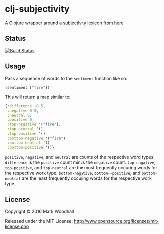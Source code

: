 # clj-subjectivity

A Clojure wrapper around a subjectivity lexicon [from here](http://mpqa.cs.pitt.edu/)

## Status

[![Build Status](https://api.travis-ci.org/markwoodhall/clj-subjectivity.svg?branch=master)](https://api.travis-ci.org/repositories/markwoodhall/clj-subjectivity)

## Usage

Pass a sequence of words to the `sentiment` function like so:

```clojure
(sentiment ["fire"])
```

This will return a map similar to:

```clojure
{:difference -0.5,
 :negative 0.5,
 :neutral 0,
 :positive 0,
 :top-negative '("fire"),
 :top-neutral '(),
 :top-positive '()
 :bottom-negative '("fire")
 :bottom-neutral '()
 :bottom-positive '()}
```

`positive`, `negative`, and `neutral` are counts of the respective word types.
`difference` is the `positive` count minus the `negative` count.
`top-nagative`, `top-positive`, and `top-neutral` are the most frequently occuring words for the respective work type.
`bottom-nagative`, `bottom--positive`, and `bottom-neutral` are the least frequently occuring words for the respective work type.

## License

Copyright © 2016 Mark Woodhall

Released under the MIT License: http://www.opensource.org/licenses/mit-license.php
